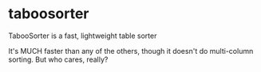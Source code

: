 taboosorter
===========

TabooSorter is a fast, lightweight table sorter

It's MUCH faster than any of the others, though it doesn't do multi-column sorting. But who cares, really?